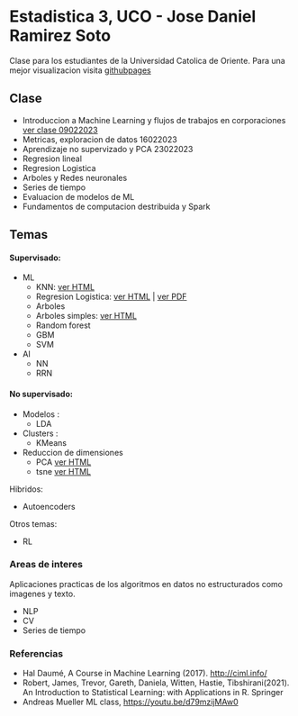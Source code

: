 # Estadistica 3, UCO - Jose Daniel Ramirez Soto
Clase para los estudiantes de la Universidad Catolica de Oriente. Para una mejor visualizacion visita [githubpages]( https://jdramirez.github.io/UCO_ML_AI/)

## Clase 

- Introduccion a Machine Learning y flujos de trabajos en corporaciones [ver clase 09022023](https://jdramirez.github.io/UCO_ML_AI/docs/clases/09022023_UCO.pdf)
- Metricas, exploracion de datos  16022023
- Aprendizaje no supervizado y PCA 23022023
- Regresion lineal
- Regresion Logistica
- Arboles y Redes neuronales
- Series de tiempo
- Evaluacion de modelos de ML
- Fundamentos de computacion destribuida y Spark


## Temas
#### Supervisado:
  * ML
    * KNN: [ver HTML](https://jdramirez.github.io/UCO_ML_AI/Basic_KNN.html)
    * Regresion Logistica: [ver HTML](https://jdramirez.github.io/UCO_ML_AI/logistic_regression_by_hand.html) | [ver PDF](https://jdramirez.github.io/UCO_ML_AI/logistic_regression_by_hand.pdf)
    * Arboles
     * Arboles simples: [ver HTML](https://jdramirez.github.io/UCO_ML_AI/Trees.html)
     * Random forest 
     * GBM
    * SVM
  * AI
    * NN
    * RRN
    
    
#### No supervisado:
  * Modelos :
    * LDA  
  * Clusters : 
    * KMeans
  * Reduccion de dimensiones
    * PCA  [ver HTML](https://jdramirez.github.io/UCO_ML_AI/PCA.html)
    * tsne [ver HTML](https://jdramirez.github.io/UCO_ML_AI/k-means.html)


Hibridos:
  * Autoencoders
  
Otros temas:
  * RL
  
### Areas de interes
Aplicaciones practicas de los algoritmos en datos no estructurados como imagenes y texto.
  * NLP
  * CV
  * Series de tiempo
  
### Referencias
 * Hal Daumé, A Course in Machine Learning (2017). http://ciml.info/
 * Robert, James, Trevor, Gareth, Daniela, Witten, Hastie, Tibshirani(2021). An Introduction to Statistical Learning: with Applications in R. Springer
 * Andreas Mueller ML class, https://youtu.be/d79mzijMAw0
  
